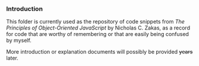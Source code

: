 ### Introduction
This folder is currently used as the repository of code snippets from *The Principles of Object-Oriented JavaScript* by Nicholas C. Zakas, as a record for code that are worthy of remembering or that are easily being confused by myself.

More introduction or explanation documents will possibly be provided ~~years~~ later.